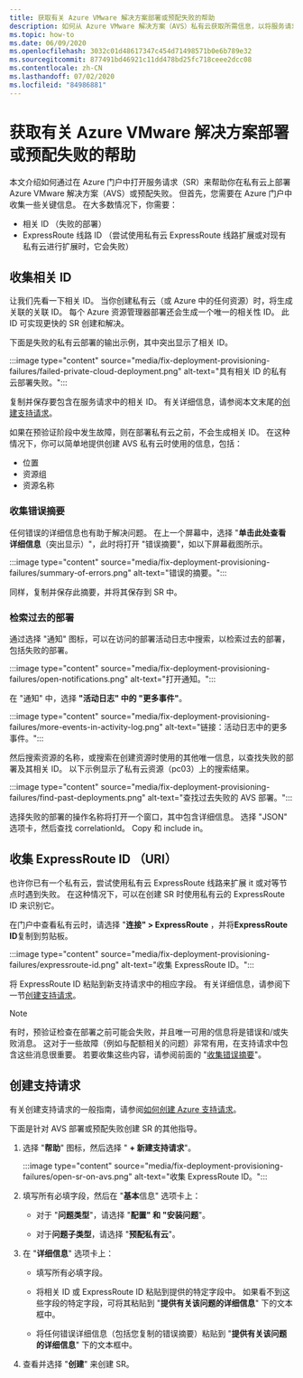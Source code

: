 ```yaml
---
title: 获取有关 Azure VMware 解决方案部署或预配失败的帮助
description: 如何从 Azure VMware 解决方案（AVS）私有云获取所需信息，以将服务请求用于 AVS 部署或预配失败。
ms.topic: how-to
ms.date: 06/09/2020
ms.openlocfilehash: 3032c01d48617347c454d71498571b0e6b789e32
ms.sourcegitcommit: 877491bd46921c11dd478bd25fc718ceee2dcc08
ms.contentlocale: zh-CN
ms.lasthandoff: 07/02/2020
ms.locfileid: "84986881"
---
```

# <a name="get-help-with-azure-vmware-solution-deployment-or-provisioning-failures"></a>获取有关 Azure VMware 解决方案部署或预配失败的帮助

本文介绍如何通过在 Azure 门户中打开服务请求（SR）来帮助你在私有云上部署 Azure VMware 解决方案（AVS）或预配失败。 但首先，您需要在 Azure 门户中收集一些关键信息。 在大多数情况下，你需要：

- 相关 ID （失败的部署）
- ExpressRoute 线路 ID （尝试使用私有云 ExpressRoute 线路扩展或对现有私有云进行扩展时，它会失败）

## <a name="collect-the-correlation-id"></a>收集相关 ID
 
让我们先看一下相关 ID。 当你创建私有云（或 Azure 中的任何资源）时，将生成关联的关联 ID。 每个 Azure 资源管理器部署还会生成一个唯一的相关性 ID。 此 ID 可实现更快的 SR 创建和解决。 
 
下面是失败的私有云部署的输出示例，其中突出显示了相关 ID。

:::image type="content" source="media/fix-deployment-provisioning-failures/failed-private-cloud-deployment.png" alt-text="具有相关 ID 的私有云部署失败。":::

复制并保存要包含在服务请求中的相关 ID。 有关详细信息，请参阅本文末尾的[创建支持请求](#create-your-support-request)。

如果在预验证阶段中发生故障，则在部署私有云之前，不会生成相关 ID。 在这种情况下，你可以简单地提供创建 AVS 私有云时使用的信息，包括：

- 位置
- 资源组
- 资源名称
 
### <a name="collect-a-summary-of-errors"></a>收集错误摘要

任何错误的详细信息也有助于解决问题。 在上一个屏幕中，选择 "**单击此处查看详细信息**（突出显示）"，此时将打开 "错误摘要"，如以下屏幕截图所示。
 
 :::image type="content" source="media/fix-deployment-provisioning-failures/summary-of-errors.png" alt-text="错误的摘要。":::

同样，复制并保存此摘要，并将其保存到 SR 中。
 
### <a name="retrieve-past-deployments"></a>检索过去的部署

通过选择 "通知" 图标，可以在访问的部署活动日志中搜索，以检索过去的部署，包括失败的部署。

:::image type="content" source="media/fix-deployment-provisioning-failures/open-notifications.png" alt-text="打开通知。":::

在 "通知" 中，选择 **"活动日志" 中的 "更多事件"**。

:::image type="content" source="media/fix-deployment-provisioning-failures/more-events-in-activity-log.png" alt-text="链接：活动日志中的更多事件。":::

然后搜索资源的名称，或搜索在创建资源时使用的其他唯一信息，以查找失败的部署及其相关 ID。 以下示例显示了私有云资源（pc03）上的搜索结果。
 
:::image type="content" source="media/fix-deployment-provisioning-failures/find-past-deployments.png" alt-text="查找过去失败的 AVS 部署。":::
 
选择失败的部署的操作名称将打开一个窗口，其中包含详细信息。 选择 "JSON" 选项卡，然后查找 correlationId。 Copy 和 include in。 
 
## <a name="collect-the-expressroute-id-uri"></a>收集 ExpressRoute ID （URI）
 
也许你已有一个私有云，尝试使用私有云 ExpressRoute 线路来扩展 it 或对等节点时遇到失败。 在这种情况下，可以在创建 SR 时使用私有云的 ExpressRoute ID 来识别它。

在门户中查看私有云时，请选择 "**连接" > ExpressRoute** ，并将**ExpressRoute ID**复制到剪贴板。
 
:::image type="content" source="media/fix-deployment-provisioning-failures/expressroute-id.png" alt-text="收集 ExpressRoute ID。"::: 
 
将 ExpressRoute ID 粘贴到新支持请求中的相应字段。 有关详细信息，请参阅下一节[创建支持请求](#create-your-support-request)。
 
> [!NOTE]
> 有时，预验证检查在部署之前可能会失败，并且唯一可用的信息将是错误和/或失败消息。 这对于一些故障（例如与配额相关的问题）非常有用，在支持请求中包含这些消息很重要。 若要收集这些内容，请参阅前面的 "[收集错误摘要](#collect-a-summary-of-errors)"。

## <a name="create-your-support-request"></a>创建支持请求

有关创建支持请求的一般指南，请参阅[如何创建 Azure 支持请求](https://docs.microsoft.com/azure/azure-portal/supportability/how-to-create-azure-support-request)。 

下面是针对 AVS 部署或预配失败创建 SR 的其他指导。

1. 选择 "**帮助**" 图标，然后选择 " **+ 新建支持请求**"。

    :::image type="content" source="media/fix-deployment-provisioning-failures/open-sr-on-avs.png" alt-text="收集 ExpressRoute ID。":::

2. 填写所有必填字段，然后在 "**基本**信息" 选项卡上：

    - 对于 "**问题类型**"，请选择 "**配置" 和 "安装问题**"。

    - 对于**问题子类型**，请选择 "**预配私有云**"。

3. 在 "**详细信息**" 选项卡上：

    - 填写所有必填字段。

    - 将相关 ID 或 ExpressRoute ID 粘贴到提供的特定字段中。 如果看不到这些字段的特定字段，可将其粘贴到 "**提供有关该问题的详细信息**" 下的文本框中。

    - 将任何错误详细信息（包括您复制的错误摘要）粘贴到 "**提供有关该问题的详细信息**" 下的文本框中。

4. 查看并选择 "**创建**" 来创建 SR。

